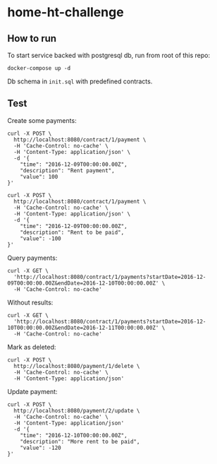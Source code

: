 # home-ht-challenge

## How to run

To start service backed with postgresql db, run from root of this repo:
```
docker-compose up -d
```

Db schema in `init.sql` with predefined contracts.

## Test

Create some payments:

```
curl -X POST \
  http://localhost:8080/contract/1/payment \
  -H 'Cache-Control: no-cache' \
  -H 'Content-Type: application/json' \
  -d '{
	"time": "2016-12-09T00:00:00.00Z",
	"description": "Rent payment",
	"value": 100
}'
```

```
curl -X POST \
  http://localhost:8080/contract/1/payment \
  -H 'Cache-Control: no-cache' \
  -H 'Content-Type: application/json' \
  -d '{
	"time": "2016-12-09T00:00:00.00Z",
	"description": "Rent to be paid",
	"value": -100
}'
```

Query payments:

```
curl -X GET \
  'http://localhost:8080/contract/1/payments?startDate=2016-12-09T00:00:00.00Z&endDate=2016-12-10T00:00:00.00Z' \
  -H 'Cache-Control: no-cache'
```

Without results:

```
curl -X GET \
  'http://localhost:8080/contract/1/payments?startDate=2016-12-10T00:00:00.00Z&endDate=2016-12-11T00:00:00.00Z' \
  -H 'Cache-Control: no-cache'
```

Mark as deleted:

```
curl -X POST \
  http://localhost:8080/payment/1/delete \
  -H 'Cache-Control: no-cache' \
  -H 'Content-Type: application/json'
```

Update payment:

```
curl -X POST \
  http://localhost:8080/payment/2/update \
  -H 'Cache-Control: no-cache' \
  -H 'Content-Type: application/json'
  -d '{
	"time": "2016-12-10T00:00:00.00Z",
	"description": "More rent to be paid",
	"value": -120
}'
```




